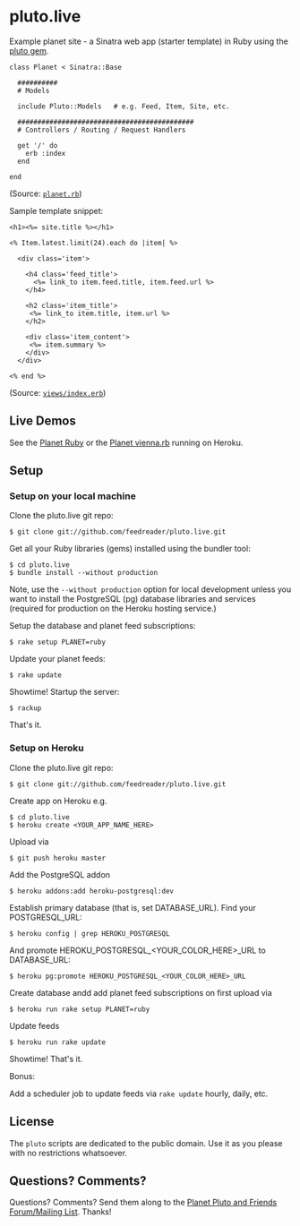 # pluto.live

Example planet site - a Sinatra web app (starter template) in Ruby
using the [pluto gem](https://github.com/feedreader/pluto).

~~~
class Planet < Sinatra::Base
  
  ##########
  # Models
  
  include Pluto::Models   # e.g. Feed, Item, Site, etc.

  ############################################
  # Controllers / Routing / Request Handlers

  get '/' do
    erb :index
  end

end
~~~

(Source: [`planet.rb`](planet.rb))


Sample template snippet:

~~~
<h1><%= site.title %></h1>

<% Item.latest.limit(24).each do |item| %>

  <div class='item'>

    <h4 class='feed_title'>
      <%= link_to item.feed.title, item.feed.url %>
    </h4>

    <h2 class='item_title'>
     <%= link_to item.title, item.url %>
    </h2>

    <div class='item_content'>
     <%= item.summary %>
    </div>
  </div>

<% end %>
~~~

(Source: [`views/index.erb`](views/index.erb))


## Live Demos

See the [Planet Ruby](http://plutolive.herokuapp.com)
or the [Planet vienna.rb](http://viennarb.herokuapp.com) running on Heroku.


## Setup

### Setup on your local machine

Clone the pluto.live git repo:

    $ git clone git://github.com/feedreader/pluto.live.git

Get all your Ruby libraries (gems) installed using the bundler tool:

    $ cd pluto.live
    $ bundle install --without production

Note, use the `--without production` option for local development
unless you want to install the PostgreSQL (pg) database libraries
and services (required for production on the Heroku hosting service.)

Setup the database and planet feed subscriptions:

    $ rake setup PLANET=ruby

Update your planet feeds:

    $ rake update

Showtime! Startup the server:

    $ rackup

That's it.



### Setup on Heroku

Clone the pluto.live git repo:

    $ git clone git://github.com/feedreader/pluto.live.git

Create app on Heroku e.g.

    $ cd pluto.live
    $ heroku create <YOUR_APP_NAME_HERE>

Upload via

    $ git push heroku master

Add the PostgreSQL addon

    $ heroku addons:add heroku-postgresql:dev

Establish primary database (that is, set DATABASE_URL). Find your POSTGRESQL_URL:

    $ heroku config | grep HEROKU_POSTGRESQL

And promote HEROKU_POSTGRESQL_<YOUR_COLOR_HERE>_URL to DATABASE_URL: 

    $ heroku pg:promote HEROKU_POSTGRESQL_<YOUR_COLOR_HERE>_URL

Create database andd add planet feed subscriptions on first upload via

    $ heroku run rake setup PLANET=ruby

Update feeds

    $ heroku run rake update

Showtime! That's it.


Bonus:

Add a scheduler job to update feeds via `rake update` hourly, daily, etc. 


## License

The `pluto` scripts are dedicated to the public domain.
Use it as you please with no restrictions whatsoever.

## Questions? Comments?

Questions? Comments?
Send them along to the [Planet Pluto and Friends Forum/Mailing List](http://groups.google.com/group/feedreader).
Thanks!
